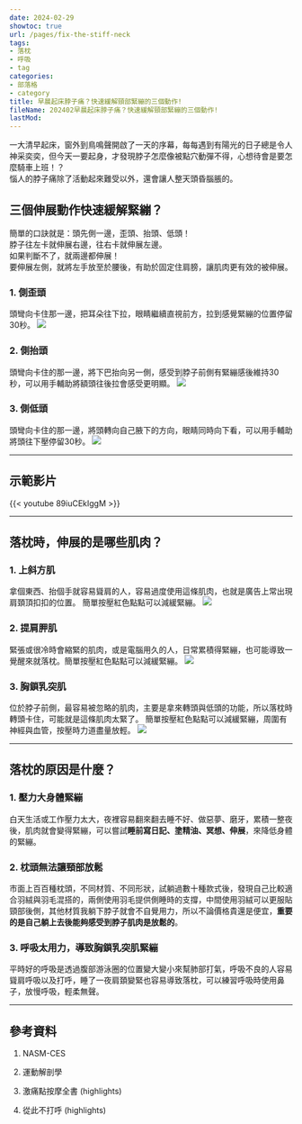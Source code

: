 ```yaml
---
date: 2024-02-29
showtoc: true
url: /pages/fix-the-stiff-neck
tags:
- 落枕
- 呼吸
- tag
categories:
- 部落格
- category
title: 早晨起床脖子痛？快速緩解頸部緊繃的三個動作!
fileName: 202402早晨起床脖子痛？快速緩解頸部緊繃的三個動作!
lastMod: 
---
```

一大清早起床，窗外到鳥鳴聲開啟了一天的序幕，每每遇到有陽光的日子總是令人神采奕奕，但今天一要起身，才發現脖子怎麼像被點穴動彈不得，心想待會是要怎麼騎車上班！？  
惱人的脖子痛除了活動起來難受以外，還會讓人整天頭昏腦脹的。

## 三個伸展動作快速緩解緊繃？

簡單的口訣就是：頭先側一邊，歪頭、抬頭、低頭！  
脖子往左卡就伸展右邊，往右卡就伸展左邊。  
如果判斷不了，就兩邊都伸展！  
要伸展左側，就將左手放至於腰後，有助於固定住肩膀，讓肌肉更有效的被伸展。

### 1. 側歪頭

頭彎向卡住那一邊，把耳朵往下拉，眼睛繼續直視前方，拉到感覺緊繃的位置停留30秒。
![](https://cdn.jsdelivr.net/gh/xiang0805/blogimage@main/img/202402291747540-neck-stretch.jpg)

### 2. 側抬頭

頭彎向卡住的那一邊，將下巴抬向另一側，感受到脖子前側有緊繃感後維持30秒，可以用手輔助將額頭往後拉會感受更明顯。
![](https://cdn.jsdelivr.net/gh/xiang0805/blogimage@main/img/202402291748388-neck-stretch.jpg)

### 3. 側低頭

頭彎向卡住的那一邊，將頭轉向自己腋下的方向，眼睛同時向下看，可以用手輔助將頭往下壓停留30秒。
![](https://cdn.jsdelivr.net/gh/xiang0805/blogimage@main/img/202402291749551-neck-stretch.jpg)

---

## 示範影片

{{< youtube 89iuCEkIggM >}}

---

## 落枕時，伸展的是哪些肌肉？

### 1. 上斜方肌

拿個東西、抬個手就容易聳肩的人，容易過度使用這條肌肉，也就是廣告上常出現肩頚頂扣扣的位置。
簡單按壓紅色點點可以減緩緊繃。
![](https://cdn.jsdelivr.net/gh/xiang0805/blogimage@main/img/202402291750018-upper-trapezius.jpg)

### 2. 提肩胛肌

緊張或很冷時會縮緊的肌肉，或是電腦用久的人，日常累積得緊繃，也可能導致一覺醒來就落枕。簡單按壓紅色點點可以減緩緊繃。
![](https://cdn.jsdelivr.net/gh/xiang0805/blogimage@main/img/202402291751043-levator-scapulae.jpg)

### 3. 胸鎖乳突肌

位於脖子前側，最容易被忽略的肌肉，主要是拿來轉頭與低頭的功能，所以落枕時轉頭卡住，可能就是這條肌肉太緊了。
簡單按壓紅色點點可以減緩緊繃，周圍有神經與血管，按壓時力道盡量放輕。
![](https://cdn.jsdelivr.net/gh/xiang0805/blogimage@main/img/202402291753018-sternocleidomastoid.jpg)

---

## 落枕的原因是什麼？

### 1. 壓力大身體緊繃

白天生活或工作壓力太大，夜裡容易翻來翻去睡不好、做惡夢、磨牙，累積一整夜後，肌肉就會變得緊繃，可以嘗試**睡前寫日記、塗精油、冥想、伸展**，來降低身體的緊繃。

### 2. 枕頭無法讓頸部放鬆

市面上百百種枕頭，不同材質、不同形狀，試躺過數十種款式後，發現自己比較適合羽絨與羽毛混搭的，兩側使用羽毛提供側睡時的支撐，中間使用羽絨可以更服貼頸部後側，其他材質我躺下脖子就會不自覺用力，所以不論價格貴還是便宜，**重要的是自己躺上去後能夠感受到脖子肌肉是放鬆的**。

### 3. 呼吸太用力，導致胸鎖乳突肌緊繃

平時好的呼吸是透過腹部游泳圈的位置變大變小來幫肺部打氣，呼吸不良的人容易聳肩呼吸以及打呼，睡了一夜肩頚變緊也容易導致落枕，可以練習呼吸時使用鼻子，放慢呼吸，輕柔無聲。

---

## 參考資料

1. NASM-CES

2. 運動解剖學

3. 激痛點按摩全書 (highlights)

4. 從此不打呼 (highlights)
